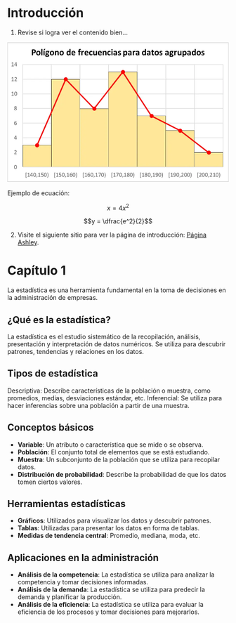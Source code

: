 # Introducción
1. Revise si logra ver el contenido bien...

![](/imagenes/poligono_frecuencias_agrupados.webp)

Ejemplo de ecuación:

$$\begin{equation} x=4x^2 \end{equation}$$

```math
y = \dfrac{e^2}{2}
```

2. Visite el siguiente sitio para ver la página de introducción: [Página Ashley](https://github.com/arnoldae9/Ashley).

# Capítulo 1
La estadística es una herramienta fundamental en la toma de decisiones en la administración de empresas.

## ¿Qué es la estadística?
La estadística es el estudio sistemático de la recopilación, análisis, presentación y interpretación de datos numéricos. Se utiliza para descubrir patrones, tendencias y relaciones en los datos.

## Tipos de estadística
Descriptiva: Describe características de la población o muestra, como promedios, medias, desviaciones estándar, etc.
Inferencial: Se utiliza para hacer inferencias sobre una población a partir de una muestra.

## Conceptos básicos
- **Variable**: Un atributo o característica que se mide o se observa.
- **Población**: El conjunto total de elementos que se está estudiando.
- **Muestra**: Un subconjunto de la población que se utiliza para recopilar datos.
- **Distribución de probabilidad**: Describe la probabilidad de que los datos tomen ciertos valores.

## Herramientas estadísticas
- **Gráficos**: Utilizados para visualizar los datos y descubrir patrones.
- **Tablas**: Utilizadas para presentar los datos en forma de tablas.
- **Medidas de tendencia central**: Promedio, mediana, moda, etc.

## Aplicaciones en la administración
- **Análisis de la competencia**: La estadística se utiliza para analizar la competencia y tomar decisiones informadas.
- **Análisis de la demanda**: La estadística se utiliza para predecir la demanda y planificar la producción.
- **Análisis de la eficiencia**: La estadística se utiliza para evaluar la eficiencia de los procesos y tomar decisiones para mejorarlos.




